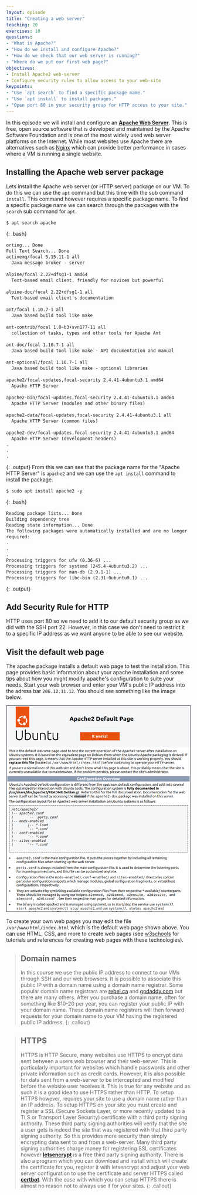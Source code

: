 ```yaml
---
layout: episode
title: "Creating a web server"
teaching: 20
exercises: 10
questions:
- "What is Apache?"
- "How do we install and configure Apache?"
- "How do we check that our web server is running?"
- "Where do we put our first web page?"
objectives:
- Install Apache2 web-server
- Configure security rules to allow access to your web-site
keypoints:
- "Use `apt search` to find a specific package name."
- "Use `apt install` to install packages."
- "Open port 80 in your security group for HTTP access to your site."
---
```


In this episode we will install and configure an [**Apache Web Server**](https://httpd.apache.org/). This is free, open source software that is developed and maintained by the Apache Software Foundation and is one of the most widely used web server platforms on the Internet. While most websites use Apache there are alternatives such as [Nginx](https://www.nginx.com/) which can provide better performance in cases where a VM is running a single website.

## Installing the Apache web server package

Lets install the Apache web server (or HTTP server) package on our VM. To do this we can use the `apt` command but this time with the sub command `install`. This command however  requires a specific package name. To find a specific package name we can search through the packages with the `search` sub command for `apt`.

~~~
$ apt search apache
~~~
{: .bash}
~~~
orting... Done
Full Text Search... Done
activemq/focal 5.15.11-1 all
  Java message broker - server

alpine/focal 2.22+dfsg1-1 amd64
  Text-based email client, friendly for novices but powerful

alpine-doc/focal 2.22+dfsg1-1 all
  Text-based email client's documentation

ant/focal 1.10.7-1 all
  Java based build tool like make

ant-contrib/focal 1.0~b3+svn177-11 all
  collection of tasks, types and other tools for Apache Ant

ant-doc/focal 1.10.7-1 all
  Java based build tool like make - API documentation and manual

ant-optional/focal 1.10.7-1 all
  Java based build tool like make - optional libraries

apache2/focal-updates,focal-security 2.4.41-4ubuntu3.1 amd64
  Apache HTTP Server

apache2-bin/focal-updates,focal-security 2.4.41-4ubuntu3.1 amd64
  Apache HTTP Server (modules and other binary files)

apache2-data/focal-updates,focal-security 2.4.41-4ubuntu3.1 all
  Apache HTTP Server (common files)

apache2-dev/focal-updates,focal-security 2.4.41-4ubuntu3.1 amd64
  Apache HTTP Server (development headers)
.
.
.
~~~
{: .output}
From this we can see that the package name for the "Apache HTTP Server" is `apache2` and we can use the `apt install` command to install the package.
~~~
$ sudo apt install apache2 -y
~~~
{: .bash}
~~~
Reading package lists... Done
Building dependency tree
Reading state information... Done
The following packages were automatically installed and are no longer required:
.
.
.
Processing triggers for ufw (0.36-6) ...
Processing triggers for systemd (245.4-4ubuntu3.2) ...
Processing triggers for man-db (2.9.1-1) ...
Processing triggers for libc-bin (2.31-0ubuntu9.1) ...
~~~
{: .output}

<!--## Backing up configuration files

Before make any changes to a packages configuration files it is best practise to make a backup of the files. If we make any grievous errors we can return the configuration file back to its original state. This is particularly helpful in the event that we delete information which should never have been removed. One strategy is to create a folder in your home directory and call it `ORIG`. The contents of this directory will represent the original state of files and directories in the root directory `/`. Back up all of your configuration files here and preserve the original paths. In this way the path under the `ORIG` directory will correspond to the path in the `/` directory.

To create the `ORIG` directory in your home directory on the VM use the `mkdir` command which makes a new directory with the options `-pv`. The `p` option will create additional "parent" directories in the path given, if they do not exist. The `v` option will cause the `mkdir` command to be more verbose telling you about all the directories it creates. In our case we want to copy Apache's configuration which is in the `/etc/apache2` directory. To match the path in root we will also create an `etc` directory inside the `ORIG` directory.
~~~
$ mkdir -pv ~/ORIG/etc
~~~
{: .bash}
~~~
mkdir: created directory '/home/ubuntu/ORIG'
mkdir: created directory '/home/ubuntu/ORIG/etc'
~~~
{: .output}

Next we will use the `cp` command to copy the entire contents of the Apache configuration to the `~/ORIG/etc` directory. We will also use the `-a`, or archive, option to preserver permissions, ownership, and timestamp of the files. To allow the preservation of these file attributes correctly administrative permissions are required, thus we use `sudo` to run the `cp` command.
~~~
$ sudo cp -av /etc/apache2 /home/ubuntu/ORIG/etc
~~~
{: .bash}
~~~
'/etc/apache2' -> '/home/ubuntu/ORIG/etc/apache2'
'/etc/apache2/sites-enabled' -> '/home/ubuntu/ORIG/etc/apache2/sites-enabled'
'/etc/apache2/sites-enabled/000-default.conf' -> '/home/ubuntu/ORIG/etc/apache2/sites-enabled/000-default.conf'
.
.
.
'/etc/apache2/conf-enabled/security.conf' -> '/home/ubuntu/ORIG/etc/apache2/conf-enabled/security.conf'
'/etc/apache2/conf-enabled/serve-cgi-bin.conf' -> '/home/ubuntu/ORIG/etc/apache2/conf-enabled/serve-cgi-bin.conf'
~~~
{: .output}
What the copy command did was copy the contents of the `apache2` directory, and all subdirectories, to the /home/ubuntu/ORIG/etc directory. Now we can perform configuration modifications in `/etc/apache2` without worrying about making mistakes as we can just restore settings from our copied files.

## Configure a global ServerName

If a global `ServerName` is not configured, Apache will issue a warning message when the configuration files are read. This will happen when you restart your web server or if you check the configuration files. The command `apache2ctl` is used to control the apache web server. It does things like start and stop the web server, report status, and more. The subcommand `configtest` is used to test configuration files for syntax errors and will issue the warning message when executed:

~~~
$ sudo apache2ctl configtest
~~~
{: .bash}
~~~
AH00558: apache2: Could not reliably determine the server's fully qualified domain name, using 127.0.0.1. Set the 'ServerName' directive globally to suppress this message
Syntax OK
~~~
{: .output}

We are going to set the ServerName variable to be the Fully Qualified Domain Name (FQDN) for our virtual machine. The `host` command, given our Floating IP address, will provide us with the FQDN.
~~~
host 206.167.181.126
~~~
{: .bash}
~~~
126.181.167.206.in-addr.arpa domain name pointer 206-167-181-126.cloud.computecanada.ca.
~~~
{: .output}

So the FQDN for the virtual machine is `206-167-181-126.cloud.computecanada.ca`. Use this to set the `ServerName` in the configuration file `/etc/apache2/apache2.conf`.
~~~
sudo nano /etc/apache2/apache2.conf
~~~
{: .bash}
then scroll down to the bottom and add the line`ServerName 206-167-181-126.cloud.computecanada.ca`. The press the ctrl+x keys to exit, making sure to save the edits back to the original file. Then check the configuration files for syntax errors.
~~~
sudo apache2ctl configtest
~~~
{: .bash}
~~~
Syntax OK
~~~
{: .output}

The command `systemctl` is used to control services running on a Ubuntu system. Restart the **apache2** service to enable our changes using the subcommand `restart` and providing the name of the service we want to restart `apache`.
~~~
sudo systemctl restart apache2
~~~
{: .bash}

Using the `systemctl` command again with a different sub command `status` will tell use the status of the named service.
~~~
sudo systemctl status apache2
~~~
{: .bash}
~~~
● apache2.service - LSB: Apache2 web server
   Loaded: loaded (/etc/init.d/apache2; bad; vendor preset: enabled)
  Drop-In: /lib/systemd/system/apache2.service.d
           └─apache2-systemd.conf
   Active: active (running) since Tue 2017-05-02 13:11:26 UTC; 16s ago
     Docs: man:systemd-sysv-generator(8)
  Process: 3354 ExecStop=/etc/init.d/apache2 stop (code=exited, status=0/SUCCESS)
  Process: 3380 ExecStart=/etc/init.d/apache2 start (code=exited, status=0/SUCCESS)
    Tasks: 55
   Memory: 6.3M
      CPU: 55ms
   CGroup: /system.slice/apache2.service
           ├─3398 /usr/sbin/apache2 -k start
           ├─3401 /usr/sbin/apache2 -k start
           └─3402 /usr/sbin/apache2 -k start

May 02 13:11:25 dhsi-testing-temp systemd[1]: Stopped LSB: Apache2 web server.
May 02 13:11:25 dhsi-testing-temp systemd[1]: Starting LSB: Apache2 web server...
May 02 13:11:25 dhsi-testing-temp apache2[3380]:  * Starting Apache httpd web server apache2
May 02 13:11:26 dhsi-testing-temp apache2[3380]:  *
May 02 13:11:26 dhsi-testing-temp systemd[1]: Started LSB: Apache2 web server.
~~~
{: .output}
The line `Active: active (running) since Tue 2017-05-02 13:11:26 UTC; 16s ago` indicates that the service is running.-->

## Add Security Rule for HTTP

HTTP uses port 80 so we need to add it to our default security group as we did with the SSH port 22. However, in this case we don't need to restrict it to a specific IP address as we want anyone to be able to see our website.

## Visit the default web page

The apache package installs a default web page to test the installation. This page provides basic information about your apache installation and some tips about how you might modify apache's configuration to suite your needs. Start your web browser and enter your VM's public IP address into the adress bar `206.12.11.12`. You should see something like the image below.

<img src="../fig/web-screens/ubuntu_default_web_page.png" alt="Ubuntu Default Web Page"/>

To create your own web pages you may edit the file `/var/www/html/index.html` which is the default web page shown above. You can use HTML, CSS, and more to create web pages (see [w3schools](https://www.w3schools.com/) for tutorials and references for creating web pages with these technologies).


<!-- > ## Static web pages
> At this point you have all the server setup required to start creating [**static websites**](../reference#static-website). By static website I mean that the contents of the site are display as they are stored on the server. Every visitor of the site sees the same site. For example, this workshop site was generated using a static website generator called [**jekyll**](https://jekyllrb.com/) which is integrated with [github](../reference#github) (a version control web tool). That isn't to say a static website can't have dynamic components. A static website can have features which change based on actions, such as menus which are animated or expandable challenge boxes as shown below. What they can't do is display information which is specific to a person visiting the site, such as shopping carts or account information. Some of the major benefits of static websites is simplicity of setup and maintenance, improved security, and improved performance. If you don't require the functionality of a dynamic site I would highly recommend investigating some of the various static site generators out there. For a good list see: [www.staticgen.com](https://www.staticgen.com/)
{: .callout} -->

> ## Domain names
> In this course we use the public IP address to connect to our VMs through SSH and our web browsers. It is possible to associate this public IP with a domain name using a domain name registrar. Some popular domain name registrars are [rebel.ca](https://www.rebel.ca/) and [godaddy.com](https://ca.godaddy.com/) but there are many others. After you purchase a domain name, often for something like $10-20 per year, you can register your public IP with your domain name. These domain name registrars will then forward requests for your domain name to your VM having the registered public IP address.
{: .callout}

> ## HTTPS
> HTTPS is HTTP Secure, many websites use HTTPS to encrypt data sent between a users web browser and their web-server. This is particularly important for websites which handle passwords and other private information such as credit cards. However, it is also possible for data sent from a web-server to be intercepted and modified before the website user receives it. This is true for any website and as such it is a good idea to use HTTPS rather than HTTP. To setup HTTPS however, requires your site to use a domain name rather than an IP address. To setup HTTPS on your site you must create and register a SSL (Secure Sockets Layer, or more recently updated to a TLS or Transport Layer Security) certificate with a third party signing authority. These third party signing authorities will verify that the site a user gets is indeed the site that was registered with that third party signing authority. So this provides more security than simply encrypting data sent to and from a web-server. Many third party signing authorities charge money for registering SSL certificates however [**letsencrypt**](https://letsencrypt.org/) is a free third party signing authority. There is also a program which you can download and install which will create the certificate for you, register it with letsencrypt and adjust your web server configuration to use the certificate and server HTTPS called [**certbot**](https://certbot.eff.org/). With the ease with which you can setup HTTPS there is almost no reason not to always use it for your sites.
{: .callout}

<!--
> ## Creating your first web page
>
> Try modifying or replacing the `/var/www/html/index.html` file and see the changes in your browser.
> > ## Solution
> > Edit the file with 
> > ~~~
> > $ sudo nano /var/www/html/index.html
> > ~~~
> > {: .bash}
> > and replace the contents with something like `<h1>My page title</p>`.
> {: .solution}
{: .challenge}

> ## Add another page
>
> Create a new page under `/var/www/html/` and link to it from the `index.html` page. 
> **Hint**: look at this [w3schools page on HTML links](https://www.w3schools.com/html/html_links.asp).
> > ## Solution
> > Create a new HTML file with
> > ~~~
> > $ sudo nano /var/www/html/another-page.html
> > ~~~
> > {: .bash}
> > Then edit the original file to include a link like `<a href="another-page.html">link</a>` in the `index.html` file referencing your newly created file name.
> {: .solution}
{: .challenge}
-->